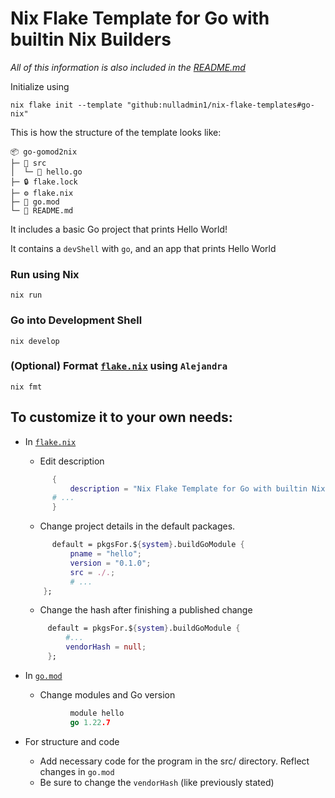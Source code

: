 # Nix Flake Template for Go with builtin Nix Builders

_All of this information is also included in the [README.md](https://github.com/nulladmin1/nix-flake-templates/blob/main/flake.nix)_

Initialize using

```shell
nix flake init --template "github:nulladmin1/nix-flake-templates#go-nix"
```

This is how the structure of the template looks like:

```
📦 go-gomod2nix
├─ 📁 src
│  └─ 🐹 hello.go
├─ 🔒 flake.lock
├─ ⚙️ flake.nix
├─ 🐹 go.mod
└─ 📃 README.md
```

It includes a basic Go project that prints Hello World!

It contains a `devShell` with `go`, and an app that prints Hello World

### Run using Nix

```shell
nix run
```

### Go into Development Shell

```shell
nix develop
```

### (Optional) Format [`flake.nix`](flake.nix) using `Alejandra`

```shelll
nix fmt
```

## To customize it to your own needs:

- In [`flake.nix`](flake.nix)

  - Edit description

  ```nix
        {
            description = "Nix Flake Template for Go with builtin Nix Builders";
        # ...
        }
  ```

  - Change project details in the default packages.

  ```nix
        default = pkgsFor.${system}.buildGoModule {
            pname = "hello";
            version = "0.1.0";
            src = ./.;
            # ...
      };
  ```

  - Change the hash after finishing a published change

  ```nix
       default = pkgsFor.${system}.buildGoModule {
           #...
           vendorHash = null;
       };
  ```

- In [`go.mod`](go.mod)
  - Change modules and Go version
  ```go
            module hello
            go 1.22.7
  ```
- For structure and code
  - Add necessary code for the program in the src/ directory. Reflect changes in `go.mod`
  - Be sure to change the `vendorHash` (like previously stated)
